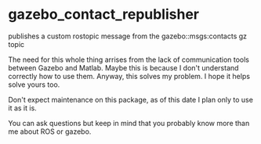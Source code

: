 # gazebo_contact_republisher
publishes a custom rostopic message from the gazebo::msgs:contacts gz topic


The need for this whole thing arrises from the lack of communication tools between Gazebo and Matlab. 
Maybe this is because I don't understand correctly how to use them.
Anyway, this solves my problem. I hope it helps solve yours too.

Don't expect maintenance on this package, as of this date I plan only to use it as it is.

You can ask questions but keep in mind that you probably know more than me about ROS or gazebo.
